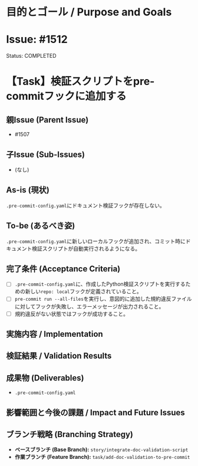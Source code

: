 # 目的とゴール / Purpose and Goals
# Issue: #1512
Status: COMPLETED
# 【Task】検証スクリプトをpre-commitフックに追加する

## 親Issue (Parent Issue)
- #1507

## 子Issue (Sub-Issues)
- (なし)

## As-is (現状)
`.pre-commit-config.yaml`にドキュメント検証フックが存在しない。

## To-be (あるべき姿)
`.pre-commit-config.yaml`に新しいローカルフックが追加され、コミット時にドキュメント検証スクリプトが自動実行されるようになる。

## 完了条件 (Acceptance Criteria)
- [ ] `.pre-commit-config.yaml`に、作成したPython検証スクリプトを実行するための新しい`repo: local`フックが定義されていること。
- [ ] `pre-commit run --all-files`を実行し、意図的に追加した規約違反ファイルに対してフックが失敗し、エラーメッセージが出力されること。
- [ ] 規約違反がない状態ではフックが成功すること。

## 実施内容 / Implementation

## 検証結果 / Validation Results

## 成果物 (Deliverables)
- `.pre-commit-config.yaml`

## 影響範囲と今後の課題 / Impact and Future Issues

## ブランチ戦略 (Branching Strategy)
- **ベースブランチ (Base Branch):** `story/integrate-doc-validation-script`
- **作業ブランチ (Feature Branch):** `task/add-doc-validation-to-pre-commit`

